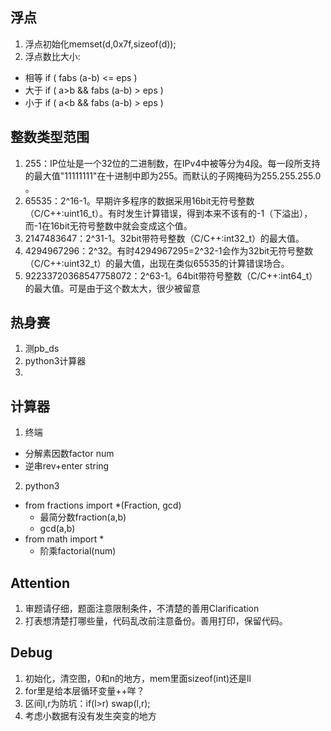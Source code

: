 ## 浮点
1. 浮点初始化memset(d,0x7f,sizeof(d));
2. 浮点数比大小:
  * 相等 if ( fabs (a-b) <= eps )
  * 大于 if ( a>b && fabs (a-b) > eps )
  * 小于 if ( a<b && fabs (a-b) > eps )

## 整数类型范围
1. 255：IP位址是一个32位的二进制数，在IPv4中被等分为4段。每一段所支持的最大值"11111111"在十进制中即为255。而默认的子网掩码为255.255.255.0 。
2. 65535：2^16-1。早期许多程序的数据采用16bit无符号整数（C/C++:uint16_t）。有时发生计算错误，得到本来不该有的-1（下溢出），而-1在16bit无符号整数中就会变成这个值。
3. 2147483647：2^31-1。32bit带符号整数（C/C++:int32_t）的最大值。
4. 4294967296：2^32。有时4294967295=2^32-1会作为32bit无符号整数（C/C++:uint32_t）的最大值，出现在类似65535的计算错误场合。
5. 92233720368547758072：2^63-1。64bit带符号整数（C/C++:int64_t）的最大值。可是由于这个数太大，很少被留意

## 热身赛
1. 测pb_ds
2. python3计算器
3. 

## 计算器
1. 终端
  * 分解素因数factor num  
  * 逆串rev+enter string
2. python3
  * from fractions import *(Fraction, gcd)
    * 最简分数fraction(a,b)        
    * gcd(a,b)
  * from math import *
    * 阶乘factorial(num)

## Attention
1. 审题请仔细，题面注意限制条件，不清楚的善用Clarification
2. 打表想清楚打哪些量，代码乱改前注意备份。善用打印，保留代码。

## Debug
1. 初始化，清空图，0和n的地方，mem里面sizeof(int)还是ll
2. for里是给本层循环变量++咩？
3. 区间l,r为防坑：if(l>r) swap(l,r);
4. 考虑小数据有没有发生突变的地方
